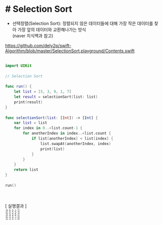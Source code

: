 # # Selection Sort

- 선택정렬(Selection Sort): 정렬되지 않은 데이터들에 대해 가장 작은 데이터를 찾아 가장 앞의 데이터와 교환해나가는 방식<br  />
(naver 지식백과 참고)

https://github.com/dely2p/swift-Algorithm/blob/master/SelectionSort.playground/Contents.swift

```swift

import UIKit

// Selection Sort

func run() {
    let list = [5, 3, 9, 1, 7]
    let result = selectionSort(list: list)
    print(result)
}

func selectionSort(list: [Int]) -> [Int] {
    var list = list
    for index in 0..<list.count-1 {
        for anotherIndex in index..<list.count {
            if list[anotherIndex] < list[index] {
                list.swapAt(anotherIndex, index)
                print(list)
            }
        }
    }
    return list
}

run()

```
<br  /><br  />
[ 실행결과 ]<br  />
<img src="./img/SelectionSort.png" width="10%" height="10%" align="center">
